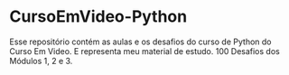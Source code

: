 # CursoEmVideo-Python 
Esse repositório contém as aulas e os desafios do curso de Python do Curso Em Video. 
E representa meu material de estudo. 
100 Desafios dos Módulos 1, 2 e 3.
